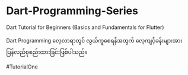 # Dart-Programming-Series
Dart Tutorial for Beginners (Basics and Fundamentals for Flutter)

Dart Programming  လေ့လာရာတွင် လွယ်ကူစေရန်အတွက် လေ့ကျင့်ခန်းများအား ပြန်လည်စုစည်းထားခြင်းဖြစ်ပါသည်။

#TutorialOne
